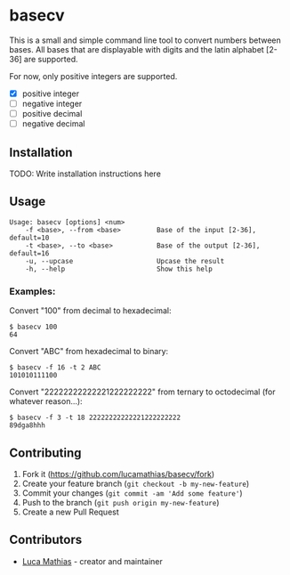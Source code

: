 # basecv

This is a small and simple command line tool to convert numbers between bases. All bases that are displayable with digits
and the latin alphabet [2-36] are supported.

For now, only positive integers are supported.

- [x] positive integer
- [ ] negative integer
- [ ] positive decimal
- [ ] negative decimal

## Installation

TODO: Write installation instructions here

## Usage

```console
Usage: basecv [options] <num>
    -f <base>, --from <base>         Base of the input [2-36], default=10
    -t <base>, --to <base>           Base of the output [2-36], default=16
    -u, --upcase                     Upcase the result
    -h, --help                       Show this help
```
### Examples:
Convert "100" from decimal to hexadecimal:
```console 
$ basecv 100
64
```
Convert "ABC" from hexadecimal to binary:
```console 
$ basecv -f 16 -t 2 ABC
101010111100
```
Convert "22222222222221222222222" from ternary to octodecimal (for whatever reason...):
```console 
$ basecv -f 3 -t 18 22222222222221222222222
89dga8hhh
```
## Contributing

1. Fork it (<https://github.com/lucamathias/basecv/fork>)
2. Create your feature branch (`git checkout -b my-new-feature`)
3. Commit your changes (`git commit -am 'Add some feature'`)
4. Push to the branch (`git push origin my-new-feature`)
5. Create a new Pull Request

## Contributors

- [Luca Mathias](https://github.com/lucamathias) - creator and maintainer
